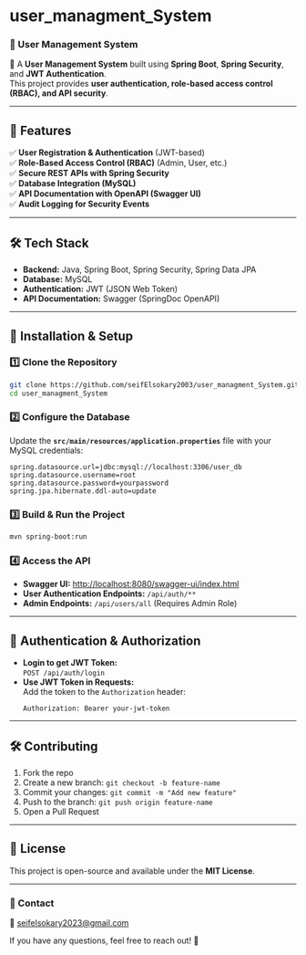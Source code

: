 # user_managment_System


### **📌 User Management System**

🚀 A **User Management System** built using **Spring Boot**, **Spring Security**, and **JWT Authentication**.  
This project provides **user authentication, role-based access control (RBAC), and API security**.

---

## **📂 Features**
✅ **User Registration & Authentication** (JWT-based)  
✅ **Role-Based Access Control (RBAC)** (Admin, User, etc.)  
✅ **Secure REST APIs with Spring Security**  
✅ **Database Integration (MySQL)**  
✅ **API Documentation with OpenAPI (Swagger UI)**  
✅ **Audit Logging for Security Events**

---

## **🛠️ Tech Stack**
- **Backend:** Java, Spring Boot, Spring Security, Spring Data JPA
- **Database:** MySQL
- **Authentication:** JWT (JSON Web Token)
- **API Documentation:** Swagger (SpringDoc OpenAPI)

---

## **🚀 Installation & Setup**
### **1️⃣ Clone the Repository**
```sh
git clone https://github.com/seifElsokary2003/user_managment_System.git
cd user_managment_System
```

### **2️⃣ Configure the Database**
Update the **`src/main/resources/application.properties`** file with your MySQL credentials:
```properties
spring.datasource.url=jdbc:mysql://localhost:3306/user_db
spring.datasource.username=root
spring.datasource.password=yourpassword
spring.jpa.hibernate.ddl-auto=update
```

### **3️⃣ Build & Run the Project**
```sh
mvn spring-boot:run
```

### **4️⃣ Access the API**
- **Swagger UI:** [http://localhost:8080/swagger-ui/index.html](http://localhost:8080/swagger-ui/index.html)
- **User Authentication Endpoints:** `/api/auth/**`
- **Admin Endpoints:** `/api/users/all` (Requires Admin Role)

---

## **🔐 Authentication & Authorization**
- **Login to get JWT Token:**  
  `POST /api/auth/login`
- **Use JWT Token in Requests:**  
  Add the token to the `Authorization` header:
  ```
  Authorization: Bearer your-jwt-token
  ```

---

## **🛠️ Contributing**
1. Fork the repo
2. Create a new branch: `git checkout -b feature-name`
3. Commit your changes: `git commit -m "Add new feature"`
4. Push to the branch: `git push origin feature-name`
5. Open a Pull Request

---

## **📜 License**
This project is open-source and available under the **MIT License**.

---

### **📧 Contact**

📧 seifelsokary2023@gmail.com


If you have any questions, feel free to reach out! 🚀